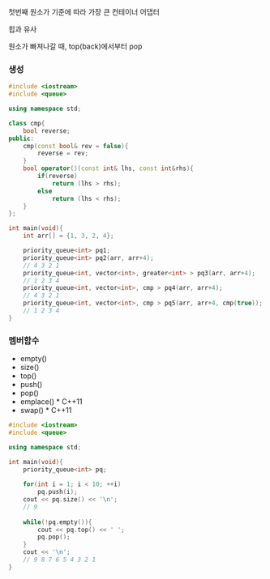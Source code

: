 첫번째 원소가 기준에 따라 가장 큰 컨테이너 어댑터

힙과 유사

원소가 빠져나갈 때, top(back)에서부터 pop



### 생성

```c++
#include <iostream>
#include <queue>

using namespace std;

class cmp{
    bool reverse;
public:
    cmp(const bool& rev = false){
        reverse = rev;
    }
    bool operator()(const int& lhs, const int&rhs){
        if(reverse)
            return (lhs > rhs);
        else
            return (lhs < rhs);
    }
};

int main(void){
    int arr[] = {1, 3, 2, 4};

    priority_queue<int> pq1;
    priority_queue<int> pq2(arr, arr+4);
    // 4 3 2 1
    priority_queue<int, vector<int>, greater<int> > pq3(arr, arr+4);
    // 1 2 3 4
    priority_queue<int, vector<int>, cmp > pq4(arr, arr+4);
    // 4 3 2 1
    priority_queue<int, vector<int>, cmp > pq5(arr, arr+4, cmp(true));
    // 1 2 3 4
}
```



### 멤버함수

- empty()
- size()
- top()
- push()
- pop()
- emplace()  \* C++11
- swap() \* C++11

```c++
#include <iostream>
#include <queue>

using namespace std;

int main(void){
    priority_queue<int> pq;
    
    for(int i = 1; i < 10; ++i)
        pq.push(i);
    cout << pq.size() << '\n';
    // 9
    
    while(!pq.empty()){
        cout << pq.top() << ' ';
        pq.pop();
    }
    cout << '\n';
    // 9 8 7 6 5 4 3 2 1
}
```